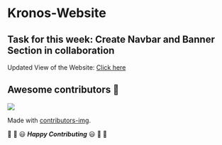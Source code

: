 # Kronos-Website 

## Task for this week: Create Navbar and Banner Section in collaboration

Updated View of the Website: [Click here](https://kronos-sscbs-21.github.io/proj-kronos-site/) 

## Awesome contributors :star_struck:
<a href="https://github.com/KRONOS-SSCBS-21/proj-kronos-site/graphs/contributors">
  <img src="https://contributors-img.web.app/image?repo=KRONOS-SSCBS-21/proj-kronos-site" />
</a>

Made with [contributors-img](https://contributors-img.web.app).

:tada: :confetti_ball: :smiley: _**Happy Contributing**_ :smiley: :confetti_ball: :tada: 
 
 
